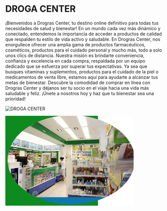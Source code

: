 # **DROGA CENTER**
¡Bienvenidos a Drogras Center, tu destino online definitivo para todas tus necesidades de salud y bienestar! En un mundo cada vez más dinámico y conectado, entendemos la importancia de acceder a productos de calidad que respalden tu estilo de vida activo y saludable. En Drogras Center, nos enorgullece ofrecer una amplia gama de productos farmacéuticos, cosméticos, productos para el cuidado personal y mucho más, todo a solo unos clics de distancia. Nuestra misión es brindarte conveniencia, confianza y excelencia en cada compra, respaldada por un equipo dedicado que se esfuerza por superar tus expectativas. Ya sea que busques vitaminas y suplementos, productos para el cuidado de la piel o medicamentos de venta libre, estamos aquí para ayudarte a alcanzar tus metas de bienestar. Descubre la comodidad de comprar en línea con Drogras Center y déjanos ser tu socio en el viaje hacia una vida más saludable y feliz. ¡Únete a nosotros hoy y haz que tu bienestar sea una prioridad!

<img scr="./Drogueria%203/img/DROGA%20CENTER.PNG" alt="DROGA CENTER" title="DROGA CENTER" />

![DROGA CENTER](./Drogueria%203/img/DROGA%20CENTER.PNG)

